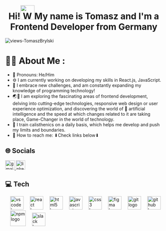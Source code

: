 <h1 align="center"> Hi!<img src="https://raw.githubusercontent.com/nixin72/nixin72/master/wave.gif" 
         alt="Waving hand animated gif"
         height="45"
         width="45" />My name is Tomasz and I'm a Frontend Developer from Germany</h1>

<p align="left"> <img src="https://komarev.com/ghpvc/?username=TomaszBrylski&label=Views&color=blue&style=plastic&style=for-the-badge" alt="views-TomaszBrylski" /> </p>

# 🧑‍💻 About Me :
- 👥 Pronouns: He/Him
- ⚙ I am currently working on developing my skills in React.js, JavaScript.
- 🌱 I embrace new challenges, and am constantly expanding my knowledge of programming technology!
- 🌏🔎 I am exploring the fascinating areas of frontend development, delving into cutting-edge technologies, responsive web design or user experience optimization, and discovering the world of 🦾 artificial intelligence and the speed at which changes related to it are taking place, Game-Changer in the world of technology.
- 🤸 I train calisthenics on a daily basis, which helps me develop and push my limits and boundaries.
- 📨 How to reach me: ⬇Check links below⬇

## 🌐 Socials
<div align="left">
  <a href="mailto:brylskitomasz@gmail.com" target="_blank">
    <img src="https://img.shields.io/static/v1?message=Gmail&logo=gmail&label=&color=D14836&logoColor=white&labelColor=&style=for-the-badge" height="30" alt="gmail logo"  />
  </a>
  <a href="https://www.linkedin.com/in/tomasz-brylski-470332279/" target="_blank">
    <img src="https://img.shields.io/static/v1?message=LinkedIn&logo=linkedin&label=&color=0077B5&logoColor=white&labelColor=&style=for-the-badge" height="30" alt="linkedin logo"  />
  </a>
</div>

## 💻 Tech 
<div align="left">
  <img width="12" />
  <img src="https://cdn.jsdelivr.net/gh/devicons/devicon/icons/vscode/vscode-original.svg" height="43" alt="vscode logo"  />
  <img width="12" />
  <img src="https://cdn.jsdelivr.net/gh/devicons/devicon/icons/react/react-original.svg" height="43" alt="react logo"  />
  <img width="12" />
  <img src="https://cdn.jsdelivr.net/gh/devicons/devicon/icons/html5/html5-original.svg" height="43" alt="html5 logo"  />
  <img width="12" />
  <img src="https://skillicons.dev/icons?i=js" height="43" alt="javascript logo"  />
  <img width="12" />
  <img src="https://cdn.jsdelivr.net/gh/devicons/devicon/icons/css3/css3-original.svg" height="43" alt="css3 logo"  />
  <img width="12" />
  <img src="https://cdn.jsdelivr.net/gh/devicons/devicon/icons/figma/figma-original.svg" height="43" alt="figma logo"  />
  <img width="12" />
  <img src="https://cdn.jsdelivr.net/gh/devicons/devicon/icons/git/git-original.svg" height="43" alt="git logo"  />
  <img width="12" />
  <img src="https://skillicons.dev/icons?i=github" height="43" alt="github logo"  />
  <img width="12" />
  <img src="https://cdn.jsdelivr.net/gh/devicons/devicon/icons/npm/npm-original-wordmark.svg" height="50" alt="npm logo"  />
  <img width="12" />
  <img src="https://cdn.jsdelivr.net/gh/devicons/devicon/icons/slack/slack-original.svg" height="43" alt="slack logo"  />
</div>
